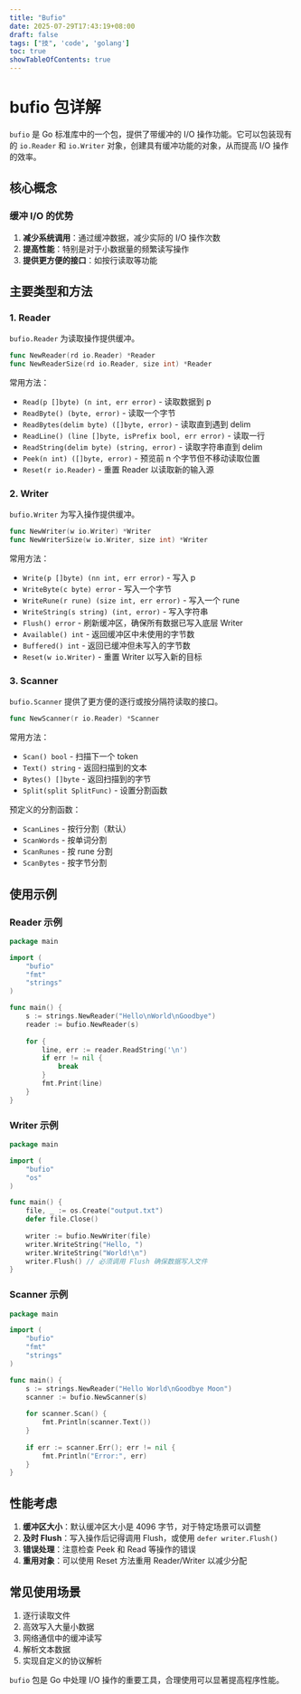 ```yaml
---
title: "Bufio"
date: 2025-07-29T17:43:19+08:00
draft: false
tags: ["技", 'code', 'golang']
toc: true
showTableOfContents: true
---
```


# bufio 包详解

`bufio` 是 Go 标准库中的一个包，提供了带缓冲的 I/O 操作功能。它可以包装现有的 `io.Reader` 和 `io.Writer` 对象，创建具有缓冲功能的对象，从而提高 I/O 操作的效率。

## 核心概念

### 缓冲 I/O 的优势

1. **减少系统调用**：通过缓冲数据，减少实际的 I/O 操作次数
2. **提高性能**：特别是对于小数据量的频繁读写操作
3. **提供更方便的接口**：如按行读取等功能

## 主要类型和方法

### 1. Reader

`bufio.Reader` 为读取操作提供缓冲。

```go
func NewReader(rd io.Reader) *Reader
func NewReaderSize(rd io.Reader, size int) *Reader
```

常用方法：

- `Read(p []byte) (n int, err error)` - 读取数据到 p
- `ReadByte() (byte, error)` - 读取一个字节
- `ReadBytes(delim byte) ([]byte, error)` - 读取直到遇到 delim
- `ReadLine() (line []byte, isPrefix bool, err error)` - 读取一行
- `ReadString(delim byte) (string, error)` - 读取字符串直到 delim
- `Peek(n int) ([]byte, error)` - 预览前 n 个字节但不移动读取位置
- `Reset(r io.Reader)` - 重置 Reader 以读取新的输入源

### 2. Writer

`bufio.Writer` 为写入操作提供缓冲。

```go
func NewWriter(w io.Writer) *Writer
func NewWriterSize(w io.Writer, size int) *Writer
```

常用方法：

- `Write(p []byte) (nn int, err error)` - 写入 p
- `WriteByte(c byte) error` - 写入一个字节
- `WriteRune(r rune) (size int, err error)` - 写入一个 rune
- `WriteString(s string) (int, error)` - 写入字符串
- `Flush() error` - 刷新缓冲区，确保所有数据已写入底层 Writer
- `Available() int` - 返回缓冲区中未使用的字节数
- `Buffered() int` - 返回已缓冲但未写入的字节数
- `Reset(w io.Writer)` - 重置 Writer 以写入新的目标

### 3. Scanner

`bufio.Scanner` 提供了更方便的逐行或按分隔符读取的接口。

```go
func NewScanner(r io.Reader) *Scanner
```

常用方法：

- `Scan() bool` - 扫描下一个 token
- `Text() string` - 返回扫描到的文本
- `Bytes() []byte` - 返回扫描到的字节
- `Split(split SplitFunc)` - 设置分割函数

预定义的分割函数：

- `ScanLines` - 按行分割（默认）
- `ScanWords` - 按单词分割
- `ScanRunes` - 按 rune 分割
- `ScanBytes` - 按字节分割

## 使用示例

### Reader 示例

```go
package main

import (
	"bufio"
	"fmt"
	"strings"
)

func main() {
	s := strings.NewReader("Hello\nWorld\nGoodbye")
	reader := bufio.NewReader(s)
	
	for {
		line, err := reader.ReadString('\n')
		if err != nil {
			break
		}
		fmt.Print(line)
	}
}
```

### Writer 示例

```go
package main

import (
	"bufio"
	"os"
)

func main() {
	file, _ := os.Create("output.txt")
	defer file.Close()
	
	writer := bufio.NewWriter(file)
	writer.WriteString("Hello, ")
	writer.WriteString("World!\n")
	writer.Flush() // 必须调用 Flush 确保数据写入文件
}
```

### Scanner 示例

```go
package main

import (
	"bufio"
	"fmt"
	"strings"
)

func main() {
	s := strings.NewReader("Hello World\nGoodbye Moon")
	scanner := bufio.NewScanner(s)
	
	for scanner.Scan() {
		fmt.Println(scanner.Text())
	}
	
	if err := scanner.Err(); err != nil {
		fmt.Println("Error:", err)
	}
}
```

## 性能考虑

1. **缓冲区大小**：默认缓冲区大小是 4096 字节，对于特定场景可以调整
2. **及时 Flush**：写入操作后记得调用 Flush，或使用 `defer writer.Flush()`
3. **错误处理**：注意检查 Peek 和 Read 等操作的错误
4. **重用对象**：可以使用 Reset 方法重用 Reader/Writer 以减少分配

## 常见使用场景

1. 逐行读取文件
2. 高效写入大量小数据
3. 网络通信中的缓冲读写
4. 解析文本数据
5. 实现自定义的协议解析

`bufio` 包是 Go 中处理 I/O 操作的重要工具，合理使用可以显著提高程序性能。